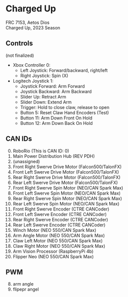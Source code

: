# Charged Up
FRC 7153, Aetos Dios <br>
Charged Up, 2023 Season

## Controls
(not finalized)
* Xbox Controller 0: 
    * Left Joystick: Forward/backward, right/left
    * Right Joystick: Spin (X)
* Logitech Joystick 1:
    * Joystick Forward: Arm Forward
    * Joystick Backward: Arm Backward
    * Slider Up: Retract Arm
    * Slider Down: Extend Arm
    * Trigger: Hold to close claw, release to open 
    * Button 5: Reset Claw Hand Encoders (Test)
    * Button 11: Arm Down Front On Hold
    * Button 12: Arm Down Back On Hold


## CAN IDs
0. RoboRio (This is CAN ID: 0)
1. Main Power Distribution Hub (REV PDH)
2. (unassigned) 
3. Front Right Swerve Drive Motor (Falcon500/TalonFX)
4. Front Left Swerve Drive Motor (Falcon500/TalonFX)
5. Rear Right Swerve Drive Motor (Falcon500/TalonFX)
6. Rear Left Swerve Drive Motor (Falcon500/TalonFX)
7. Front Right Swerve Spin Motor (NEO/CAN Spark Max)
8. Front Left Swerve Spin Motor (NEO/CAN Spark Max)
9. Rear Right Swerve Spin Motor (NEO/CAN Spark Max)
10. Rear Left Swerve Spin Motor (NEO/CAN Spark Max)
11. Front Right Swerve Encoder (CTRE CANCoder)
12. Front Left Swerve Encoder (CTRE CANCoder)
13. Rear Right Swerve Encoder (CTRE CANCoder)
14. Rear Left Swerve Encoder (CTRE CANCoder)
15. Winch Motor (NEO 550/CAN Spark Max)
16. Arm Angle Motor (NEO 550/CAN Spark Max)
17. Claw Left Motor (NEO 550/CAN Spark Max)
18. Claw Right Motor (NEO 550/CAN Spark Max)
19. Arm Vision Processor (RaspberryPi 4b)
20. Flipper Neo (NEO 550/CAN Spark Max)

## PWM

8. arm angle
9. flipepr angel
